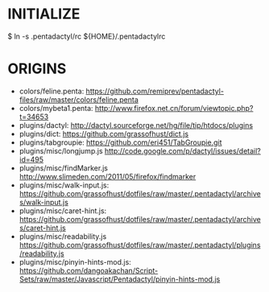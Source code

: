 INITIALIZE
==========

$ ln -s .pentadactyl/rc ${HOME}/.pentadactylrc

ORIGINS
=======

* colors/feline.penta:			https://github.com/remiprev/pentadactyl-files/raw/master/colors/feline.penta
* colors/mybeta1.penta:			http://www.firefox.net.cn/forum/viewtopic.php?t=34653
* plugins/dactyl:				http://dactyl.sourceforge.net/hg/file/tip/htdocs/plugins
* plugins/dict:				https://github.com/grassofhust/dict.js
* plugins/tabgroupie:			https://github.com/eri451/TabGroupie.git
* plugins/misc/longjump.js		http://code.google.com/p/dactyl/issues/detail?id=495
* plugins/misc/findMarker.js		http://www.slimeden.com/2011/05/firefox/findmarker
* plugins/misc/walk-input.js:		https://github.com/grassofhust/dotfiles/raw/master/.pentadactyl/archives/walk-input.js
* plugins/misc/caret-hint.js:		https://github.com/grassofhust/dotfiles/raw/master/.pentadactyl/archives/caret-hint.js
* plugins/misc/readability.js		https://github.com/grassofhust/dotfiles/raw/master/.pentadactyl/plugins/readability.js
* plugins/misc/pinyin-hints-mod.js:	https://github.com/dangoakachan/Script-Sets/raw/master/Javascript/Pentadactyl/pinyin-hints-mod.js
